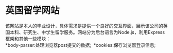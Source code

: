 英国留学网站
===========
该网站是本人的毕业设计，具体需求是提供一个良好的交互界面，展示该公司的英国本科、研究生、中学生留学服务。网站分为后台语言为Node.js，利用Express框架和其他一些模块：<br>
  *body-parser:处理浏览器post提交的数据;
  *cookies:保存浏览器登录信息;
